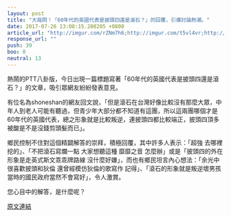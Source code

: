 ```yaml
---
layout: post
title: "大哉問！「60年代的英國代表是披頭四還是滾石？」的回覆，引爆討論熱潮。"
date: 2017-07-26 13:08:15.208205 +0800
article_url: "http://imgur.com/rZNm7h6;http://imgur.com/t5vl4vr;http://imgur.com/a/fPJEO;http://imgur.com/aUu0tou;http://imgur.com/a/UnWy4;http://imgur.com/pGXgyF9;http://imgur.com/9MVQ37i;http://imgur.com/xaaVOas"
response_url: ""
push: 39
boo: 0
neutral: 13
---
```


熱鬧的PTT八卦版，今日出現一篇標題寫著「60年代的英國代表是披頭四還是滾石？」的文章，吸引眾網友紛紛發表意見。

有位名為shoneshan的網友回文說，「但是滾石在台灣好像比較沒有那麼大眾，中年人到老人可能有聽過，但青少年大部分都不知道有這團，所以這兩團哪個才是60年代的英國代表，總之形象就是比較叛逆，連披頭四都比較端正，披頭四頂多被酸是不是沒錢剪頭髮而已」。

鄉民控制不住對這個精闢解答的崇拜，積極回覆，其中許多人表示：「超強 去哪裡挖的」、「不把滾石寫爛一點 大家想聽這種 靡靡之音 怎麼辦」或是「披頭四的外在形象是走英式斯文乖乖牌路線 沒什麼好嫌」，而也有鄉民坦言內心想法：「余光中很喜歡披頭和狄倫 還曾經模仿狄倫的歌寫作 記得」、「滾石的形象就是叛逆壞男孩 當時的國民政府當然不會寫好」，令人激賞。

您心目中的解答，是什麼呢？

<a href = "https://www.ptt.cc/bbs/Gossiping/M.1501008149.A.C9A.html">原文連結</a>


